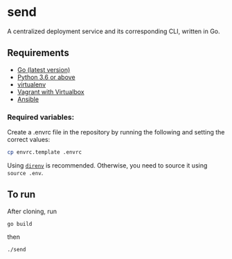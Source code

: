 # send
A centralized deployment service and its corresponding CLI, written in Go.

## Requirements
- [Go (latest version)](https://golang.org/)
- [Python 3.6 or above](https://www.python.org/downloads/)
- [virtualenv](https://virtualenv.pypa.io/en/stable/)
- [Vagrant with Virtualbox](https://www.vagrantup.com/downloads.html)
- [Ansible](http://docs.ansible.com/ansible/latest/installation_guide/intro_installation.html)

### Required variables:
Create a .envrc file in the repository by running the following and setting the correct values:
```bash
cp envrc.template .envrc
```

Using [`direnv`](https://direnv.net) is recommended. Otherwise, you need to source it using `source .env`.

## To run
After cloning, run
```
go build
```
then
```
./send
```

